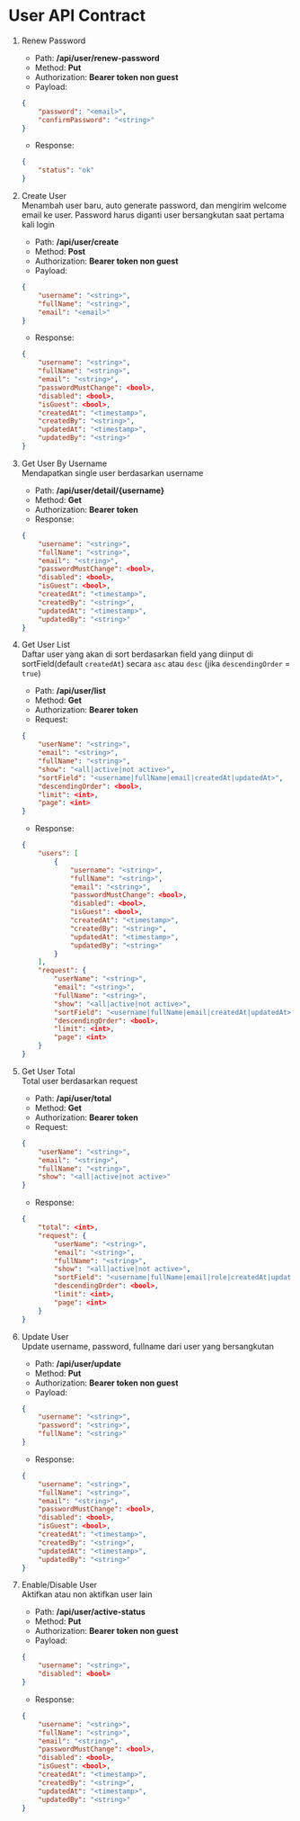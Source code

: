 # User API Contract

1. Renew Password
    - Path: **/api/user/renew-password**
    - Method: **Put**
    - Authorization: **Bearer token non guest**
    - Payload:
    ```json
    {
        "password": "<email>",
        "confirmPassword": "<string>"
    }
    ```
    - Response:
    ```json
    {
        "status": "ok"
    }
    ```

2. Create User<br>
    Menambah user baru, auto generate password, dan mengirim welcome email ke user. 
    Password harus diganti user bersangkutan saat pertama kali login
    - Path: **/api/user/create**
    - Method: **Post** 
    - Authorization: **Bearer token non guest**
    - Payload:
    ```json
    {
        "username": "<string>",
        "fullName": "<string>",
        "email": "<email>"
    }
    ```
    - Response:
    ```json
    {
        "username": "<string>",
        "fullName": "<string>",
        "email": "<string>",
        "passwordMustChange": <bool>,
        "disabled": <bool>,
        "isGuest": <bool>,
        "createdAt": "<timestamp>",
        "createdBy": "<string>",
        "updatedAt": "<timestamp>",
        "updatedBy": "<string>"
    }
    ```

3. Get User By Username<br>
    Mendapatkan single user berdasarkan username
    - Path: **/api/user/detail/{username}**
    - Method: **Get** 
    - Authorization: **Bearer token**
    - Response:
    ```json
    {
        "username": "<string>",
        "fullName": "<string>",
        "email": "<string>",
        "passwordMustChange": <bool>,
        "disabled": <bool>,
        "isGuest": <bool>,
        "createdAt": "<timestamp>",
        "createdBy": "<string>",
        "updatedAt": "<timestamp>",
        "updatedBy": "<string>"
    }
    ```

4. Get User List<br>
    Daftar user yang akan di sort berdasarkan field yang diinput di sortField(default `createdAt`) secara `asc` atau `desc` (jika `descendingOrder` = `true`)
    - Path: **/api/user/list**
    - Method: **Get** 
    - Authorization: **Bearer token**
    - Request:
    ```json
    {
        "userName": "<string>",
        "email": "<string>",
        "fullName": "<string>",
        "show": "<all|active|not active>",
        "sortField": "<username|fullName|email|createdAt|updatedAt>",
        "descendingOrder": <bool>,
        "limit": <int>,
        "page": <int>
    }
    ```
    - Response:
    ```json
    {
        "users": [
            {
                "username": "<string>",
                "fullName": "<string>",
                "email": "<string>",
                "passwordMustChange": <bool>,
                "disabled": <bool>,
                "isGuest": <bool>,
                "createdAt": "<timestamp>",
                "createdBy": "<string>",
                "updatedAt": "<timestamp>",
                "updatedBy": "<string>"
            }
        ],
        "request": {
            "userName": "<string>",
            "email": "<string>",
            "fullName": "<string>",
            "show": "<all|active|not active>",
            "sortField": "<username|fullName|email|createdAt|updatedAt>",
            "descendingOrder": <bool>,
            "limit": <int>,
            "page": <int>
        }
    }
    ```

5. Get User Total<br>
    Total user berdasarkan request
    - Path: **/api/user/total**
    - Method: **Get** 
    - Authorization: **Bearer token**
    - Request:
    ```json
    {
        "userName": "<string>",
        "email": "<string>",
        "fullName": "<string>",
        "show": "<all|active|not active>"
    }
    ```
    - Response:
    ```json
    {
        "total": <int>,
        "request": {
            "userName": "<string>",
            "email": "<string>",
            "fullName": "<string>",
            "show": "<all|active|not active>",
            "sortField": "<username|fullName|email|role|createdAt|updatedAt>",
            "descendingOrder": <bool>,
            "limit": <int>,
            "page": <int>
        }
    }
    ```
6. Update User<br>
    Update username, password, fullname dari user yang bersangkutan
    - Path: **/api/user/update**
    - Method: **Put** 
    - Authorization: **Bearer token non guest**
    - Payload:
    ```json
    {
        "username": "<string>",
        "password": "<string>",
        "fullName": "<string>"
    }
    ```
    - Response:
    ```json
    {
        "username": "<string>",
        "fullName": "<string>",
        "email": "<string>",
        "passwordMustChange": <bool>,
        "disabled": <bool>,
        "isGuest": <bool>,
        "createdAt": "<timestamp>",
        "createdBy": "<string>",
        "updatedAt": "<timestamp>",
        "updatedBy": "<string>"
    }
    ```
7. Enable/Disable User<br>
    Aktifkan atau non aktifkan user lain
    - Path: **/api/user/active-status**
    - Method: **Put** 
    - Authorization: **Bearer token non guest**
    - Payload:
    ```json
    {
        "username": "<string>",
        "disabled": <bool>
    }
    ```
    - Response:
    ```json
    {
        "username": "<string>",
        "fullName": "<string>",
        "email": "<string>",
        "passwordMustChange": <bool>,
        "disabled": <bool>,
        "isGuest": <bool>,
        "createdAt": "<timestamp>",
        "createdBy": "<string>",
        "updatedAt": "<timestamp>",
        "updatedBy": "<string>"
    }
    ```
